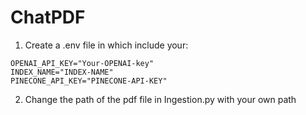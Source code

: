 # ChatPDF

1. Create a .env file in which include your:

```
OPENAI_API_KEY="Your-OPENAI-key"
INDEX_NAME="INDEX-NAME"
PINECONE_API_KEY="PINECONE-API-KEY"
```

2. Change the path of the pdf file in Ingestion.py with your own path
